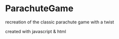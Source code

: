 # ParachuteGame
 recreation of the classic parachute game with a twist
 
 created with javascript & html
